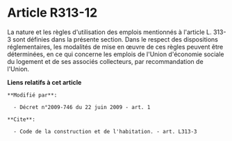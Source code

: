 # Article R313-12

La nature et les règles d'utilisation des emplois mentionnés à l'article L. 313-3 sont définies dans la présente section.
Dans le respect des dispositions réglementaires, les modalités de mise en œuvre de ces règles peuvent être déterminées, en ce
qui concerne les emplois de l'Union d'économie sociale du logement et de ses associés collecteurs, par recommandation de
l'Union.

**Liens relatifs à cet article**

	**Modifié par**:

	  - Décret n°2009-746 du 22 juin 2009 - art. 1

	**Cite**:

	  - Code de la construction et de l'habitation. - art. L313-3

